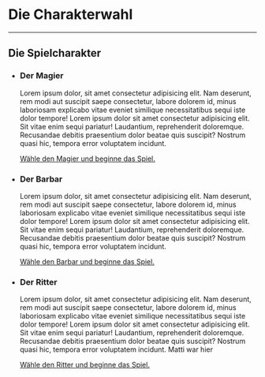 # Die Charakterwahl

---

## Die Spielcharakter

- ### Der Magier

  Lorem ipsum dolor, sit amet consectetur adipisicing elit. Nam deserunt, rem
  modi aut suscipit saepe consectetur, labore dolorem id, minus laboriosam
  explicabo vitae eveniet similique necessitatibus sequi iste dolor tempore!
  Lorem ipsum dolor sit amet consectetur adipisicing elit. Sit vitae enim sequi
  pariatur! Laudantium, reprehenderit doloremque. Recusandae debitis praesentium
  dolor beatae quis suscipit? Nostrum quasi hic, tempora error voluptatem
  incidunt.

  [Wähle den Magier und beginne das Spiel.](#)

- ### Der Barbar

  Lorem ipsum dolor, sit amet consectetur adipisicing elit. Nam deserunt, rem
  modi aut suscipit saepe consectetur, labore dolorem id, minus laboriosam
  explicabo vitae eveniet similique necessitatibus sequi iste dolor tempore!
  Lorem ipsum dolor sit amet consectetur adipisicing elit. Sit vitae enim sequi
  pariatur! Laudantium, reprehenderit doloremque. Recusandae debitis praesentium
  dolor beatae quis suscipit? Nostrum quasi hic, tempora error voluptatem
  incidunt.

  [Wähle den Barbar und beginne das Spiel.](#)

- ### Der Ritter

  Lorem ipsum dolor, sit amet consectetur adipisicing elit. Nam deserunt, rem
  modi aut suscipit saepe consectetur, labore dolorem id, minus laboriosam
  explicabo vitae eveniet similique necessitatibus sequi iste dolor tempore!
  Lorem ipsum dolor sit amet consectetur adipisicing elit. Sit vitae enim sequi
  pariatur! Laudantium, reprehenderit doloremque. Recusandae debitis praesentium
  dolor beatae quis suscipit? Nostrum quasi hic, tempora error voluptatem
  incidunt. Matti war hier

  [Wähle den Ritter und beginne das Spiel.](#)

